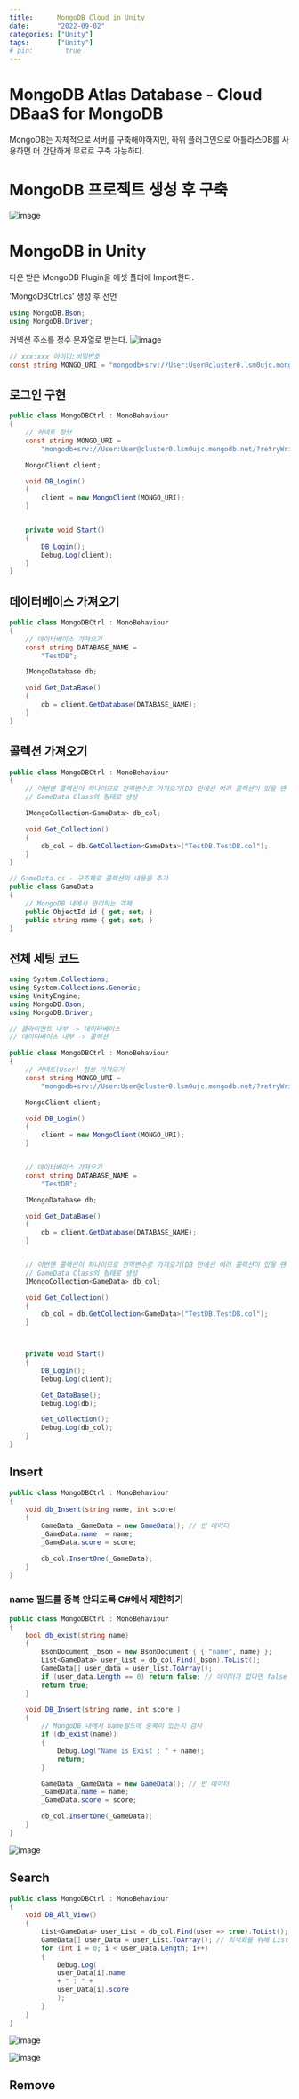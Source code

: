 ```yaml
---
title:      MongoDB Cloud in Unity
date:       "2022-09-02"
categories: ["Unity"]
tags:       ["Unity"]
# pin:        true
---
```


# MongoDB Atlas Database - Cloud DBaaS for MongoDB
MongoDB는 자체적으로 서버를 구축해야하지만, 하위 플러그인으로 아틀라스DB를 사용하면 더 간단하게 무료로 구축 가능하다.

# MongoDB 프로젝트 생성 후 구축
![image](https://user-images.githubusercontent.com/110334366/188042035-9d0bdd04-df1c-4f82-8dc1-ec275f07982e.png)

# MongoDB in Unity
다운 받은 MongoDB Plugin을 에셋 폴더에 Import한다.

'MongoDBCtrl.cs' 생성 후 선언

```c#
using MongoDB.Bson;
using MongoDB.Driver;
```

커넥션 주소를 정수 문자열로 받는다.
![image](https://user-images.githubusercontent.com/110334366/188044008-ddb15fbe-1b6a-40cc-a017-57621a7d21d2.png)

```c#
// xxx:xxx 아이디:비밀번호
const string MONGO_URI = "mongodb+srv://User:User@cluster0.lsm0ujc.mongodb.net/?retryWrites=true&w=majority";
```

## 로그인 구현

```c#
public class MongoDBCtrl : MonoBehaviour
{
    // 커넥트 정보 
    const string MONGO_URI = 
        "mongodb+srv://User:User@cluster0.lsm0ujc.mongodb.net/?retryWrites=true&w=majority";

    MongoClient client;

    void DB_Login()
    {
        client = new MongoClient(MONGO_URI);
    }


    private void Start()
    {
        DB_Login();
        Debug.Log(client);
    }
}
```

## 데이터베이스 가져오기

```c#
public class MongoDBCtrl : MonoBehaviour
{
    // 데이터베이스 가져오기
    const string DATABASE_NAME =
        "TestDB";

    IMongoDatabase db;

    void Get_DataBase()
    {
        db = client.GetDatabase(DATABASE_NAME);
    }
}
```

## 콜렉션 가져오기

```c#
public class MongoDBCtrl : MonoBehaviour
{
    // 이번엔 콜렉션이 하나이므로 전역변수로 가져오기(DB 안에선 여러 콜렉션이 있을 땐 내부 함수에서 가져오는걸 권장)
    // GameData Class의 형태로 생성

    IMongoCollection<GameData> db_col;

    void Get_Collection()
    {
        db_col = db.GetCollection<GameData>("TestDB.TestDB.col");
    }
}
```

```c#
// GameData.cs - 구조체로 콜렉션의 내용을 추가
public class GameData
{
    // MongoDB 내에서 관리하는 객체
    public ObjectId id { get; set; }
    public string name { get; set; }
}
```

## 전체 세팅 코드

```c#
using System.Collections;
using System.Collections.Generic;
using UnityEngine;
using MongoDB.Bson;
using MongoDB.Driver;

// 클라이언트 내부 -> 데이터베이스
// 데이터베이스 내부 -> 콜렉션

public class MongoDBCtrl : MonoBehaviour
{
    // 커넥트(User) 정보 가져오기
    const string MONGO_URI = 
        "mongodb+srv://User:User@cluster0.lsm0ujc.mongodb.net/?retryWrites=true&w=majority";

    MongoClient client;

    void DB_Login()
    {
        client = new MongoClient(MONGO_URI);
    }


    // 데이터베이스 가져오기
    const string DATABASE_NAME =
        "TestDB";

    IMongoDatabase db;

    void Get_DataBase()
    {
        db = client.GetDatabase(DATABASE_NAME);
    }


    // 이번엔 콜렉션이 하나이므로 전역변수로 가져오기(DB 안에선 여러 콜렉션이 있을 땐 내부 함수에서 가져오는걸 권장)
    // GameData Class의 형태로 생성
    IMongoCollection<GameData> db_col;

    void Get_Collection()
    {
        db_col = db.GetCollection<GameData>("TestDB.TestDB.col");
    }



    private void Start()
    {
        DB_Login();
        Debug.Log(client);

        Get_DataBase();
        Debug.Log(db);

        Get_Collection();
        Debug.Log(db_col);
    }
}
```

## Insert

```c#
public class MongoDBCtrl : MonoBehaviour
{
    void db_Insert(string name, int score)
    {
        GameData _GameData = new GameData(); // 빈 데이터
        _GameData.name  = name;
        _GameData.score = score;

        db_col.InsertOne(_GameData);
    } 
}
```

### name 필드를 중복 안되도록 C#에서 제한하기

```c#
public class MongoDBCtrl : MonoBehaviour
{
    bool db_exist(string name)
    {
        BsonDocument _bson = new BsonDocument { { "name", name} };
        List<GameData> user_list = db_col.Find(_bson).ToList();
        GameData[] user_data = user_list.ToArray();
        if (user_data.Length == 0) return false; // 데이터가 없다면 false
        return true;
    }

    void DB_Insert(string name, int score )
    {
        // MongoDB 내에서 name필드에 중복이 있는지 검사
        if (db_exist(name))
        {
            Debug.Log("Name is Exist : " + name);
            return;
        }

        GameData _GameData = new GameData(); // 빈 데이터
        _GameData.name = name;
        _GameData.score = score;

        db_col.InsertOne(_GameData);
    }
}
```

![image](https://user-images.githubusercontent.com/110334366/188057535-15c0a5c4-58c8-4cf0-b37a-6586f92ac3c8.png)

## Search

```c#
public class MongoDBCtrl : MonoBehaviour
{
    void DB_All_View()
    {
        List<GameData> user_List = db_col.Find(user => true).ToList(); // 콜렉션을 리스트화 한다.
        GameData[] user_Data = user_List.ToArray(); // 최적화를 위해 List 자료형 -> 배열로 변환
        for (int i = 0; i < user_Data.Length; i++)
        {
            Debug.Log(
            user_Data[i].name
            + " : " +
            user_Data[i].score
            );
        }
    }
}    
```

![image](https://user-images.githubusercontent.com/110334366/188055103-6753da9c-cf55-4cb6-8a39-a90b07903b51.png)

![image](https://user-images.githubusercontent.com/110334366/188055042-d7b44024-9183-42ae-ac61-c5cac5808210.png)

## Remove
